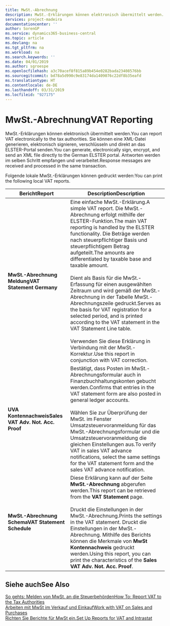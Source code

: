 ```yaml
---
title: MwSt.-Abrechnung
description: MwSt.-Erklärungen können elektronisch übermittelt werden.
services: project-madeira
documentationcenter: ''
author: SorenGP
ms.service: dynamics365-business-central
ms.topic: article
ms.devlang: na
ms.tgt_pltfrm: na
ms.workload: na
ms.search.keywords: ''
ms.date: 04/01/2019
ms.author: sgroespe
ms.openlocfilehash: a3c70acef8f815a89b454e0282bada23408576bb
ms.sourcegitcommit: bd78a5d990c9e83174da1409076c22df8b35eafd
ms.translationtype: HT
ms.contentlocale: de-DE
ms.lasthandoff: 03/31/2019
ms.locfileid: "927175"
---
```

# <a name="vat-reporting"></a><span data-ttu-id="ff06c-103">MwSt.-Abrechnung</span><span class="sxs-lookup"><span data-stu-id="ff06c-103">VAT Reporting</span></span>
<span data-ttu-id="ff06c-104">MwSt.-Erklärungen können elektronisch übermittelt werden.</span><span class="sxs-lookup"><span data-stu-id="ff06c-104">You can report VAT electronically to the tax authorities.</span></span> <span data-ttu-id="ff06c-105">Sie können eine XML-Datei generieren, elektronisch signieren, verschlüsseln und direkt an das ELSTER-Portal senden.</span><span class="sxs-lookup"><span data-stu-id="ff06c-105">You can generate, electronically sign, encrypt, and send an XML file directly to the German ELSTER portal.</span></span> <span data-ttu-id="ff06c-106">Antworten werden im selben Schritt empfangen und verarbeitet.</span><span class="sxs-lookup"><span data-stu-id="ff06c-106">Response messages are received and processed in the same transaction.</span></span>  

<span data-ttu-id="ff06c-107">Folgende lokale MwSt.-Erklärungen können gedruckt werden:</span><span class="sxs-lookup"><span data-stu-id="ff06c-107">You can print the following local VAT reports.</span></span>  

|<span data-ttu-id="ff06c-108">Bericht</span><span class="sxs-lookup"><span data-stu-id="ff06c-108">Report</span></span>|<span data-ttu-id="ff06c-109">Description</span><span class="sxs-lookup"><span data-stu-id="ff06c-109">Description</span></span>|  
|------------|---------------------------------------|  
|<span data-ttu-id="ff06c-110">**MwSt.-Abrechnung Meldung**</span><span class="sxs-lookup"><span data-stu-id="ff06c-110">**VAT Statement Germany**</span></span>|<span data-ttu-id="ff06c-111">Eine einfache MwSt.-Erklärung.</span><span class="sxs-lookup"><span data-stu-id="ff06c-111">A simple VAT report.</span></span> <span data-ttu-id="ff06c-112">Die MwSt.-Abrechnung erfolgt mithilfe der ELSTER-Funktion.</span><span class="sxs-lookup"><span data-stu-id="ff06c-112">The main VAT reporting is handled by the ELSTER functionality.</span></span> <span data-ttu-id="ff06c-113">Die Beträge werden nach steuerpflichtiger Basis und steuerpflichtigem Betrag aufgeteilt.</span><span class="sxs-lookup"><span data-stu-id="ff06c-113">The amounts are differentiated by taxable base and taxable amount.</span></span><br /><br /> <span data-ttu-id="ff06c-114">Dient als Basis für die MwSt.-Erfassung für einen ausgewählten Zeitraum und wird gemäß der MwSt.-Abrechnung in der Tabelle MwSt.-Abrechnungszeile gedruckt.</span><span class="sxs-lookup"><span data-stu-id="ff06c-114">Serves as the basis for VAT registration for a selected period, and is printed according to the VAT statement in the VAT Statement Line table.</span></span><br /><br /> <span data-ttu-id="ff06c-115">Verwenden Sie diese Erklärung in Verbindung mit der MwSt.-Korrektur.</span><span class="sxs-lookup"><span data-stu-id="ff06c-115">Use this report in conjunction with VAT correction.</span></span>|  
|<span data-ttu-id="ff06c-116">**UVA Kontennachweis**</span><span class="sxs-lookup"><span data-stu-id="ff06c-116">**Sales VAT Adv. Not. Acc. Proof**</span></span>|<span data-ttu-id="ff06c-117">Bestätigt, dass Posten im MwSt.-Abrechnungsformular auch in Finanzbuchhaltungskonten gebucht werden.</span><span class="sxs-lookup"><span data-stu-id="ff06c-117">Confirms that entries in the VAT statement form are also posted in general ledger accounts.</span></span><br /><br /> <span data-ttu-id="ff06c-118">Wählen Sie zur Überprüfung der MwSt. im Fenster Umsatzsteuervoranmeldung für das MwSt.-Abrechnungsformular und die Umsatzsteuervoranmeldung die gleichen Einstellungen aus.</span><span class="sxs-lookup"><span data-stu-id="ff06c-118">To verify VAT in sales VAT advance notifications, select the same settings for the VAT statement form and the sales VAT advance notification.</span></span>|  
|<span data-ttu-id="ff06c-119">**MwSt.-Abrechnung Schema**</span><span class="sxs-lookup"><span data-stu-id="ff06c-119">**VAT Statement Schedule**</span></span>|<span data-ttu-id="ff06c-120">Diese Erklärung kann auf der Seite **MwSt.-Abrechnung** abgerufen werden.</span><span class="sxs-lookup"><span data-stu-id="ff06c-120">This report can be retrieved from the **VAT Statement** page.</span></span><br /><br /> <span data-ttu-id="ff06c-121">Druckt die Einstellungen in der MwSt.-Abrechnung.</span><span class="sxs-lookup"><span data-stu-id="ff06c-121">Prints the settings in the VAT statement.</span></span> <span data-ttu-id="ff06c-122">Druckt die Einstellungen in der MwSt.-Abrechnung. Mithilfe des Berichts können die Merkmale von **MwSt Kontennachweis** gedruckt werden.</span><span class="sxs-lookup"><span data-stu-id="ff06c-122">Using this report, you can print the characteristics of the **Sales VAT Adv. Not. Acc. Proof**.</span></span>|  

## <a name="see-also"></a><span data-ttu-id="ff06c-123">Siehe auch</span><span class="sxs-lookup"><span data-stu-id="ff06c-123">See Also</span></span>  
[<span data-ttu-id="ff06c-124">So gehts: Melden von MwSt. an die Steuerbehörden</span><span class="sxs-lookup"><span data-stu-id="ff06c-124">How To: Report VAT to the Tax Authorities</span></span>](../../finance-how-report-vat.md)  
[<span data-ttu-id="ff06c-125">Arbeiten mit MwSt im Verkauf und Einkauf</span><span class="sxs-lookup"><span data-stu-id="ff06c-125">Work with VAT on Sales and Purchases</span></span>](../../finance-work-with-vat.md)  
[<span data-ttu-id="ff06c-126">Richten Sie Berichte für MwSt ein.</span><span class="sxs-lookup"><span data-stu-id="ff06c-126">Set Up Reports for VAT and Intrastat</span></span>](how-to-set-up-reports-for-vat-and-intrastat.md)
